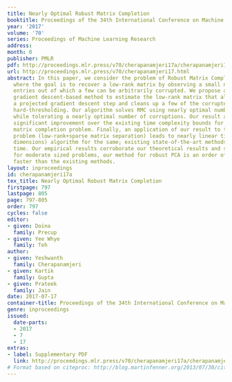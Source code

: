 ```yaml
---
title: Nearly Optimal Robust Matrix Completion
booktitle: Proceedings of the 34th International Conference on Machine Learning
year: '2017'
volume: '70'
series: Proceedings of Machine Learning Research
address: 
month: 0
publisher: PMLR
pdf: http://proceedings.mlr.press/v70/cherapanamjeri17a/cherapanamjeri17a.pdf
url: http://proceedings.mlr.press/v70/cherapanamjeri17.html
abstract: In this paper, we consider the problem of Robust Matrix Completion (RMC)
  where the goal is to recover a low-rank matrix by observing a small number of its
  entries out of which a few can be arbitrarily corrupted. We propose a simple projected
  gradient descent-based method to estimate the low-rank matrix that alternately performs
  a projected gradient descent step and cleans up a few of the corrupted entries using
  hard-thresholding. Our algorithm solves RMC using nearly optimal number of observations
  while tolerating a nearly optimal number of corruptions. Our result also implies
  significant improvement over the existing time complexity bounds for the low-rank
  matrix completion problem. Finally, an application of our result to the robust PCA
  problem (low-rank+sparse matrix separation) leads to nearly linear time (in matrix
  dimensions) algorithm for the same; existing state-of-the-art methods require quadratic
  time. Our empirical results corroborate our theoretical results and show that even
  for moderate sized problems, our method for robust PCA is an order of magnitude
  faster than the existing methods.
layout: inproceedings
id: cherapanamjeri17a
tex_title: Nearly Optimal Robust Matrix Completion
firstpage: 797
lastpage: 805
page: 797-805
order: 797
cycles: false
editor:
- given: Doina
  family: Precup
- given: Yee Whye
  family: Teh
author:
- given: Yeshwanth
  family: Cherapanamjeri
- given: Kartik
  family: Gupta
- given: Prateek
  family: Jain
date: 2017-07-17
container-title: Proceedings of the 34th International Conference on Machine Learning
genre: inproceedings
issued:
  date-parts:
  - 2017
  - 7
  - 17
extras:
- label: Supplementary PDF
  link: http://proceedings.mlr.press/v70/cherapanamjeri17a/cherapanamjeri17a-supp.pdf
# Format based on citeproc: http://blog.martinfenner.org/2013/07/30/citeproc-yaml-for-bibliographies/
---
```

